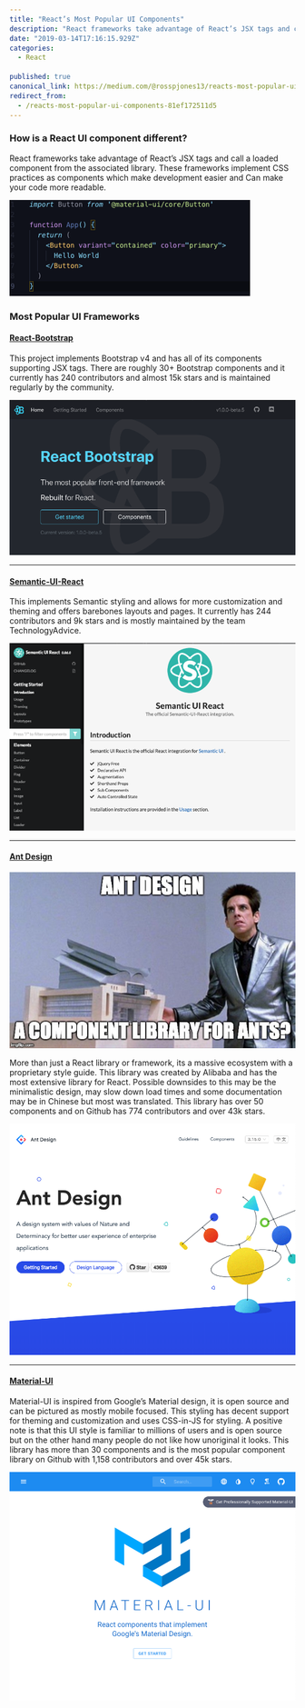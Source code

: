 ```yaml
---
title: "React’s Most Popular UI Components"
description: "React frameworks take advantage of React’s JSX tags and call a loaded component from the associated library. These frameworks implement CSS practices as components which make development easier and…"
date: "2019-03-14T17:16:15.929Z"
categories: 
  - React

published: true
canonical_link: https://medium.com/@rosspjones13/reacts-most-popular-ui-components-81ef172511d5
redirect_from:
  - /reacts-most-popular-ui-components-81ef172511d5
---
```


### How is a React UI component different?

React frameworks take advantage of React’s JSX tags and call a loaded component from the associated library. These frameworks implement CSS practices as components which make development easier and Can make your code more readable.

![Example of a React framework JSX tag](./asset-1.png)

### Most Popular UI Frameworks

#### [React-Bootstrap](https://react-bootstrap.github.io/)

This project implements Bootstrap v4 and has all of its components supporting JSX tags. There are roughly 30+ Bootstrap components and it currently has 240 contributors and almost 15k stars and is maintained regularly by the community.

![](./asset-2.png)

---

#### [Semantic-UI-React](https://react.semantic-ui.com/introduction)

This implements Semantic styling and allows for more customization and theming and offers barebones layouts and pages. It currently has 244 contributors and 9k stars and is mostly maintained by the team TechnologyAdvice.

![](./asset-3.png)

---

#### [Ant Design](https://ant.design/)

![](./asset-4.jpeg)

More than just a React library or framework, its a massive ecosystem with a proprietary style guide. This library was created by Alibaba and has the most extensive library for React. Possible downsides to this may be the minimalistic design, may slow down load times and some documentation may be in Chinese but most was translated. This library has over 50 components and on Github has 774 contributors and over 43k stars.

![](./asset-5.png)

---

#### [Material-UI](https://material-ui.com/)

Material-UI is inspired from Google’s Material design, it is open source and can be pictured as mostly mobile focused. This styling has decent support for theming and customization and uses CSS-in-JS for styling. A positive note is that this UI style is familiar to millions of users and is open source but on the other hand many people do not like how unoriginal it looks. This library has more than 30 components and is the most popular component library on Github with 1,158 contributors and over 45k stars.

![](./asset-6.png)
